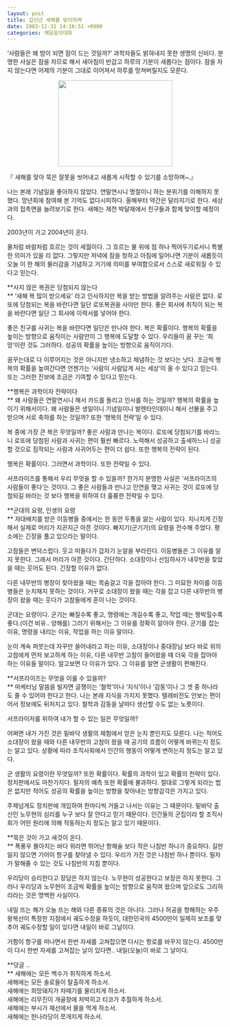 ```yaml
---
layout: post
title: 갑신년 새해를 맞이하며
date: 2003-12-31 14:16:51 +0900
categories: 깨달음의대화
---
```

‘사람들은 왜 밤이 되면 잠이 드는 것일까?’ 과학자들도 밝혀내지 못한 생명의 신비다. 분명한 사실은 잠을 자므로 해서 새아침이 반갑고 하루의 기분이 새롭다는 점이다. 잠을 자지 않는다면 어제의 기분이 그대로 이어져서 하루를 망쳐버릴지도 모른다.

<p align="center">
  <img src="http://drkimz.com/technote/board/KDR/upimg/1072847494.jpg" width="266" height="200" border="0" />
</p>

<p align="left">
  『 새해를 맞아 묵은 잘못을 씻어내고 새롭게 시작할 수 있기를 소망하며~.』
</p>

나는 본래 기념일을 좋아하지 않았다. 연말연시니 명절이니 하는 분위기를 이해하지 못했다. 망년회에 참여해 본 기억도 없다시피하다. 올해부터 약간은 달라지기로 한다. 세상과의 접촉면을 늘려보기로 한다. 새해는 제천 박달재에서 친구들과 함께 맞이할 예정이다. 

2003년이 가고 2004년이 온다. 

물처럼 바람처럼 흐르는 것이 세월이다. 그 흐르는 물 위에 점 하나 찍어두기로서니 특별한 의미가 있을 리 없다. 그렇지만 저녁에 잠을 청하고 아침에 일어나면 기분이 새롭듯이 오늘 이 한 해의 물러감을 기념하고 거기에 의미를 부여함으로서 스스로 새로워질 수 있다고 믿는다. 

**사지 않은 복권은 당첨되지 않는다  
** ‘새해 복 많이 받으세요’ 라고 인사하지만 복을 받는 방법을 알려주는 사람은 없다. 로또에 당첨되는 복을 바란다면 일단 로또복권을 사야만 한다. 좋은 회사에 취직이 되는 복을 바란다면 일단 그 회사에 이력서를 넣어야 한다. 

좋은 친구를 사귀는 복을 바란다면 일단은 만나야 한다. 복은 확률이다. 행복의 확률을 높이는 방향으로 움직이는 사람만이 그 행복에 도달할 수 있다. 우리들이 꿈 꾸는 ‘희망’이란 것도 그러하다. 성공의 확률을 높이는 방향으로 움직이기다. 

꿈꾸는대로 다 이루어지는 것은 아니지만 냉소하고 체념하는 것 보다는 낫다. 조금씩 행복의 확률을 높여간다면 언젠가는 ‘사람이 사람답게 사는 세상’이 올 수 있다고 믿는다. 또는 그러한 진보에 조금은 기여할 수 있다고 믿는다. 

**행복은 과학이자 전략이다  
** 왜 사람들은 연말연시니 해서 카드를 돌리고 인사를 하는 것일까? 행복의 확률을 높이기 위해서이다. 왜 사람들은 생일이니 기념일이니 발렌타인데이니 해서 선물을 주고 받으며 서로 축하를 하는 것일까? 또한 ‘행복의 전략’일 수 있다. 

복 중에 가장 큰 복은 무엇일까? 좋은 사람과 만나는 복이다. 로또에 당첨되기를 바라느니 로또에 당첨된 사람과 사귀는 편이 훨씬 빠르다. 노력해서 성공하고 출세하느니 성공할 것으로 짐작되는 사람과 사귀어두는 편이 더 쉽다. 또한 행복의 전략이 된다. 

행복은 확률이다. 그러면서 과학이다. 또한 전략일 수 있다. 

서프라이즈를 통해서 우리 무엇을 할 수 있을까? 한가지 분명한 사실은 ‘서프라이즈의 사람들이 좋다’는 것이다. 그 좋은 사람들과 만나고 인연을 맺고 사귀는 것이 로또에 당첨되길 바라는 것 보다 행복을 위하여 더 훌륭한 전략일 수 있다.

**군대의 요령, 인생의 요령  
** 자대배치를 받은 이등병들 중에서는 한 동안 두통을 앓는 사람이 있다. 지나치게 긴장해서 실제로 머리가 지끈지근 아픈 것이다. 빠지기(군기가)의 요령을 전수해 주었다. 평소에는 긴장을 풀고 있으라는 말이다. 

고참들은 변덕스럽다. 웃고 떠들다가 갑자기 눈알을 부라린다. 이등병들은 그 이유를 알지 못한다. 그래서 머리가 아픈 것이다. 간단하다. 소대장이나 선임하사가 내무반을 찾았을 때는 웃어도 된다. 긴장할 이유가 없다. 

다른 내무반의 병장이 찾아왔을 때는 목숨걸고 각을 잡아야 한다. 그 미묘한 차이를 이등병들은 눈치채지 못하는 것이다. 거꾸로 소대장이 왔을 때는 각을 잡고 다른 내무반의 병장이 왔을 때는 웃다가 고참들에게 혼이 나는 것이다. 

군대는 요령이다. 군기는 빠질수록 좋고, 명령에는 개길수록 좋고, 작업 때는 짱박힐수록 좋다.(이건 비유.. 양해를) 그러기 위해서는 그 이유를 정확히 알아야 한다. 군기를 잡는 이유, 명령을 내리는 이유, 작업을 하는 이유 말이다. 

눈이 계속 퍼붓는데 자꾸만 쓸어내라고 하는 이유, 소대장이나 중대장님 보다 바로 위의 고참에게 먼저 보고하게 하는 이유, 다른 내무반 고참이 들어왔을 때 더욱 각을 잡아야 하는 이유들 말이다. 알고보면 다 이유가 있다. 그 이유를 알면 군생활이 편해진다. 

**서프라이즈는 무엇을 이룰 수 있을까?   
** 마케터님 말씀을 빌자면 글쟁이는 ‘철학’이나 ‘지식’이나 ‘감동’이나 그 셋 중 하나라도 줄 수 있어야 한다고 한다. 나는 본래 지식을 가지지 못했다. 텔레비전도 안보는 편이어서 정보에도 뒤처지고 있다. 철학과 감동을 날마다 생산할 수도 없는 노릇이다. 

서프라이저를 위하여 내가 할 수 있는 일은 무엇일까?

어쩌면 내가 가진 것은 밑바닥 생활의 체험에서 얻은 눈치 뿐인지도 모른다. 나는 적어도 소대장이 왔을 때와 다른 내무반의 고참이 왔을 때 공기의 흐름이 어떻게 바뀌는지 정도는 알고 있다. 상황에 따라 조직사회에서 인간의 행동이 어떻게 변하는지 정도는 알고 있다.

군 생활의 요령이란 무엇일까? 또한 확률이다. 확률의 과학이 있고 확률의 전략이 있다. 정치판에서도 마찬가지다. 필자의 예측 또한 확률에 불과하다. 절대로 그렇게 되라는 법은 없지만 적어도 성공의 확률을 높이는 방향을 찾아내는 방향감각은 가지고 있다. 

주제넘게도 정치판에 개입하여 한마디씩 거들고 나서는 이유는 그 때문이다. 밑바닥 출신인 노무현의 심리를 누구 보다 잘 안다고 믿기 때문이다. 인간들의 군집이라 할 조직사회가 어떤 원리에 의해 작동하는지 정도는 알고 있기 때문이다. 

**묵은 것이 가고 새것이 온다.  
** 폭풍우 몰아치는 바다 위라면 뛰어난 항해술 보다 작은 나침반 하나가 중요하다. 길만 잃지 않으면 기어이 항구를 찾아낼 수 있다. 우리가 가진 것은 나침반 하나 뿐이다. 필자가 말해줄 수 있는 것도 나침반의 지침 뿐이다. 

우리당이 승리한다고 장담은 하지 않는다. 노무현이 성공한다고 보장은 하지 못한다. 그러나 우리당과 노무현이 조금씩 확률을 높이는 방향으로 움직여 왔으며 앞으로도 그리하리라는 것은 명백한 사실이다. 

내일 뜨는 해가 오늘 뜨는 해와 다른 종류의 것은 아니다. 그러나 허공을 항해하는 우주왕복선이 특정한 지점에서 궤도수정을 하듯이, 대한민국의 4500만이 일제히 보조를 맞추어 궤도수정할 일이 있다면 내일이 바로 그날이다. 

거함이 항구를 떠나면서 한번 자세를 고쳐잡으면 다시는 항로를 바꾸지 않는다. 4500만이 다시 한번 자세를 고쳐잡는 날이 있다면.. 내일(오늘)이 바로 그 날이다. 

**덧글 ..  
** 새해에는 모든 백수가 취직하게 하소서.  
새해에는 모든 솔로들이 탈출하게 하소서.  
새해에는 희망돼지가 차떼기를 물리치게 하소서.  
새해에는 리무진이 개골창에 처박히고 티코가 추월하게 하소서.  
새해에는 부시가 재선에서 물을 먹게 하소서.  
새해에는 한나라당이 쪼개지게 하소서.